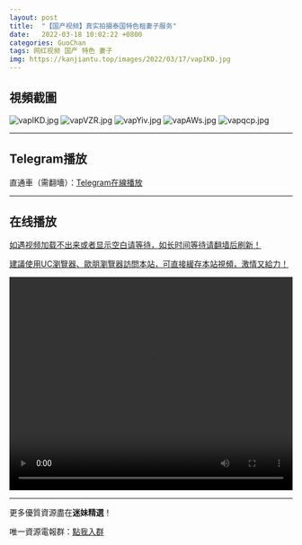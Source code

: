 ```yaml
---
layout: post
title:  "【国产视频】真实拍摄泰国特色租妻子服务"
date:   2022-03-18 10:02:22 +0800
categories: GuoChan
tags: 网红视频 国产 特色 妻子
img: https://kanjiantu.top/images/2022/03/17/vapIKD.jpg
---
```



## 視頻截圖

![vapIKD.jpg](https://kanjiantu.top/images/2022/03/17/vapIKD.jpg)
![vapVZR.jpg](https://kanjiantu.top/images/2022/03/17/vapVZR.jpg)
![vapYiv.jpg](https://kanjiantu.top/images/2022/03/17/vapYiv.jpg)
![vapAWs.jpg](https://kanjiantu.top/images/2022/03/17/vapAWs.jpg)
![vapqcp.jpg](https://kanjiantu.top/images/2022/03/17/vapqcp.jpg)

* * *
## Telegram播放

直通車（需翻墻）：[Telegram在線播放](https://t.me/mimeijingxuan/182)

* * *
## 在线播放
<u>如遇视频加载不出来或者显示空白请等待，如长时间等待请翻墙后刷新！</u>

<u>建議使用UC瀏覽器、歐朋瀏覽器訪問本站，可直接緩存本站視頻，激情又給力！</u>
<center><video src="https://cdn.publer.io/uploads/tmp/1648500596-24441-0069-9202/080a2259e4893b03871d4e102e789af5.mp4" width="100%" height="380px" controls="controls"></video></center>

* * *
更多優質資源盡在**迷妹精選**！

唯一資源電報群：[點我入群](https://t.me/mimeijingxuan)


